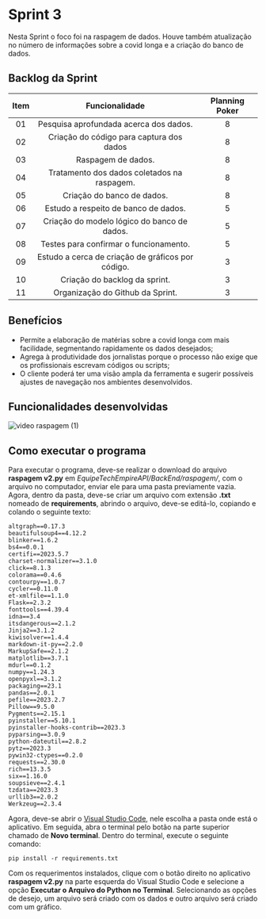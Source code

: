 # Sprint 3

Nesta Sprint o foco foi na raspagem de dados. Houve também atualização no número de informações sobre a covid longa e a criação do banco de dados.

## Backlog da Sprint
| Item | Funcionalidade | Planning Poker |
| :--: | :--------------: | :-------------: |
|  01  | Pesquisa aprofundada acerca dos dados. | 8 |
|  02  | Criação do código para captura dos dados | 8 |
|  03  | Raspagem de dados. | 8 |
|  04  | Tratamento dos dados coletados na raspagem. | 8 |
|  05  | Criação do banco de dados. | 8 |
|  06  | Estudo a respeito de banco de dados. | 5 |
|  07  | Criação do modelo lógico do banco de dados. | 5 |
|  08  | Testes para confirmar o funcionamento. | 5 |
|  09  | Estudo a cerca de criação de gráficos por código. | 3 |
|  10  | Criação do backlog da sprint. | 3 |
|  11  | Organização do Github da Sprint. | 3 |

## Benefícios
* Permite a elaboração de matérias sobre a covid longa com mais facilidade, segmentando rapidamente os dados desejados;
* Agrega à produtividade dos jornalistas porque o processo não exige que os profissionais escrevam códigos ou scripts;
* O cliente poderá ter uma visão ampla da ferramenta e sugerir possíveis ajustes de navegação nos ambientes desenvolvidos.

## Funcionalidades desenvolvidas
![video raspagem (1)](https://github.com/APIEquipe/EquipeTechEmpireAPI/assets/112987836/fde190fa-cad3-45e9-a94a-ca002e7c63fb)

## Como executar o programa

  Para executar o programa, deve-se realizar o download do arquivo **raspagem v2.py** em *EquipeTechEmpireAPI/BackEnd/raspagem/*, com o arquivo no computador, enviar ele para uma pasta previamente vazia. Agora, dentro da pasta, deve-se criar um arquivo com extensão **.txt** nomeado de **requirements**, abrindo o arquivo, deve-se editá-lo, copiando e colando o seguinte texto:

```
altgraph==0.17.3
beautifulsoup4==4.12.2
blinker==1.6.2
bs4==0.0.1
certifi==2023.5.7
charset-normalizer==3.1.0
click==8.1.3
colorama==0.4.6
contourpy==1.0.7
cycler==0.11.0
et-xmlfile==1.1.0
Flask==2.3.2
fonttools==4.39.4
idna==3.4
itsdangerous==2.1.2
Jinja2==3.1.2
kiwisolver==1.4.4
markdown-it-py==2.2.0
MarkupSafe==2.1.2
matplotlib==3.7.1
mdurl==0.1.2
numpy==1.24.3
openpyxl==3.1.2
packaging==23.1
pandas==2.0.1
pefile==2023.2.7
Pillow==9.5.0
Pygments==2.15.1
pyinstaller==5.10.1
pyinstaller-hooks-contrib==2023.3
pyparsing==3.0.9
python-dateutil==2.8.2
pytz==2023.3
pywin32-ctypes==0.2.0
requests==2.30.0
rich==13.3.5
six==1.16.0
soupsieve==2.4.1
tzdata==2023.3
urllib3==2.0.2
Werkzeug==2.3.4
```

  Agora, deve-se abrir o [Visual Studio Code](https://code.visualstudio.com/download), nele escolha a pasta onde está o aplicativo. Em seguida, abra o terminal pelo botão na parte superior chamado de **Novo terminal**. Dentro do terminal, execute o seguinte comando:
  
```
pip install -r requirements.txt
```

  Com os requerimentos instalados, clique com o botão direito no aplicativo **raspagem v2.py** na parte esquerda do Visual Studio Code e selecione a opção **Executar o Arquivo do Python no Terminal**. Selecionando as opções de desejo, um arquivo será criado com os dados e outro arquivo será criado com um gráfico.

